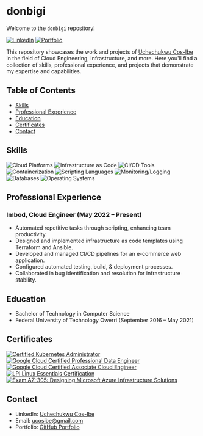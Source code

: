 # donbigi

Welcome to the `donbigi` repository!

[![LinkedIn](https://img.shields.io/badge/LinkedIn-Connect-blue.svg)](https://www.linkedin.com/in/cos-ibe/)
[![Portfolio](https://img.shields.io/badge/GitHub-Portfolio-lightgrey.svg)](https://github.com/donbigi)

This repository showcases the work and projects of [Uchechukwu Cos-Ibe](https://www.linkedin.com/in/cos-ibe/) in the field of Cloud Engineering, Infrastructure, and more. Here you'll find a collection of skills, professional experience, and projects that demonstrate my expertise and capabilities.

## Table of Contents

- [Skills](#skills)
- [Professional Experience](#professional-experience)
- [Education](#education)
- [Certificates](#certificates)
- [Contact](#contact)

## Skills

![Cloud Platforms](https://img.shields.io/badge/Cloud%20Platforms-AWS%20%7C%20GCP%20%7C%20Azure-0093D5)
![Infrastructure as Code](https://img.shields.io/badge/Infrastructure%20as%20Code-Terraform%20%7C%20Ansible-5CDBF0)
![CI/CD Tools](https://img.shields.io/badge/CI%2FCD%20Tools-Jenkins%20%7C%20GitLab-7936FF)
![Containerization](https://img.shields.io/badge/Containerization-Docker%20%7C%20Kubernetes-FFA726)
![Scripting Languages](https://img.shields.io/badge/Scripting%20Languages-Python%20%7C%20bash-00C853)
![Monitoring/Logging](https://img.shields.io/badge/Monitoring%2FLogging-Prometheus%20%7C%20ELK%20stack-FF5722)
![Databases](https://img.shields.io/badge/Databases-PostgreSQL%20%7C%20Redis-6A1B9A)
![Operating Systems](https://img.shields.io/badge/Operating%20Systems-Linux-607D8B)

## Professional Experience

### Imbod, Cloud Engineer (May 2022 – Present)

- Automated repetitive tasks through scripting, enhancing team productivity.
- Designed and implemented infrastructure as code templates using Terraform and Ansible.
- Developed and managed CI/CD pipelines for an e-commerce web application.
- Configured automated testing, build, & deployment processes.
- Collaborated in bug identification and resolution for infrastructure stability.

## Education

- Bachelor of Technology in Computer Science
- Federal University of Technology Owerri (September 2016 – May 2021)

## Certificates

[![Certified Kubernetes Administrator](https://img.shields.io/badge/-Certified%20Kubernetes%20Administrator-blue)](https://www.credly.com/badges/de9045a9-b637-4067-af43-56ec305629b3)
[![Google Cloud Certified Professional Data Engineer](https://img.shields.io/badge/-GCP%20Data%20Engineer-orange)](https://www.credential.net/a95627ea-5765-4ae9-b4a3-5c62703dd859)
[![Google Cloud Certified Associate Cloud Engineer](https://img.shields.io/badge/-GCP%20Cloud%20Engineer-yellow)](https://www.credential.net/4d1b6d44-5ed9-4d38-b15f-472bec974641)
[![LPI Linux Essentials Certification](https://img.shields.io/badge/-Linux%20Essentials-lightgrey)](http://lpi.org/v/LPI000571246/qgna5cewxv)
[![Exam AZ-305: Designing Microsoft Azure Infrastructure Solutions](https://img.shields.io/badge/-AZ--305%20Azure-blue)](https://www.microsoft.com/en-us/learning/exam-az-305.aspx)

## Contact

- LinkedIn: [Uchechukwu Cos-Ibe](https://www.linkedin.com/in/cos-ibe/)
- Email: ucosibe@gmail.com
- Portfolio: [GitHub Portfolio](https://github.com/donbigi)
